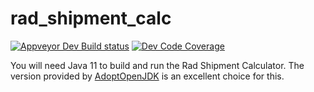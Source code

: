 # rad_shipment_calc

[![Appveyor Dev Build status](https://ci.appveyor.com/api/projects/status/f4adb8ku64rojv2w/branch/dev?svg=true)](https://ci.appveyor.com/project/Marcsllite/rad-shipment-calc/branch/dev)
[![Dev Code Coverage](https://codecov.io/gh/Marcsllite/rad_shipment_calc/branch/dev/graph/badge.svg?token=VsvZwX3HBw)](https://codecov.io/gh/Marcsllite/rad_shipment_calc)

You will need Java 11 to build and run the Rad Shipment Calculator.  The version provided by [AdoptOpenJDK](https://adoptopenjdk.net/) is an excellent choice for this.
